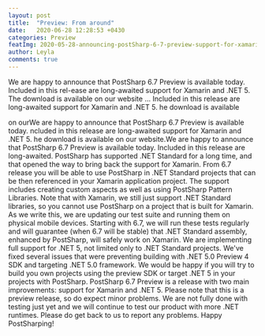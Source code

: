 ```yaml
---
layout: post
title:  "Preview: From around"
date:   2020-06-28 12:28:53 +0430
categories: Preview
featImg: 2020-05-28-announcing-postSharp-6-7-preview-support-for-xamarin.jpg
author: Leyla
comments: true
---
```

We are happy to announce that PostSharp 6.7 Preview is available today. Included in this rel-ease are long-awaited support for Xamarin and .NET 5. The download is available on our website ...
Included in this release are long-awaited support for Xamarin and .NET 5. he download is available 

on ourWe are happy to announce that PostSharp 6.7 Preview is available today. ncluded in this release are long-awaited support for Xamarin and .NET 5. he download is available on our website.We are happy to announce that PostSharp 6.7 Preview is available today. Included in this release are long-awaited. PostSharp has supported .NET Standard for a long time, and that opened the way to bring back the support for Xamarin. From 6.7 release you will be able to use PostSharp in .NET Standard projects that can be then referenced in your Xamarin application project. The support includes creating custom aspects as well as using PostSharp Pattern Libraries. Note that with Xamarin, we still just support .NET Standard libraries, so you cannot use PostSharp on a project that is built for Xamarin. As we write this, we are updating our test suite and running them on physical mobile devices. Starting with 6.7, we will run these tests regularly and will guarantee (when 6.7 will be stable) that .NET Standard assembly, enhanced by PostSharp, will safely work on Xamarin. We are implementing full support for .NET 5, not limited only to .NET Standard projects. We've fixed several issues that were preventing building with .NET 5.0 Preview 4 SDK and targeting .NET 5.0 framework. We would be happy if you will try to build you own projects using the preview SDK or target .NET 5 in your projects with PostSharp. PostSharp 6.7 Preview is a release with two main improvements: support for Xamarin and .NET 5. Please note that this is a preview release, so do expect minor problems. We are not fully done with testing just yet and we will continue to test our product with more .NET runtimes. Please do get back to us to report any problems. Happy PostSharping!